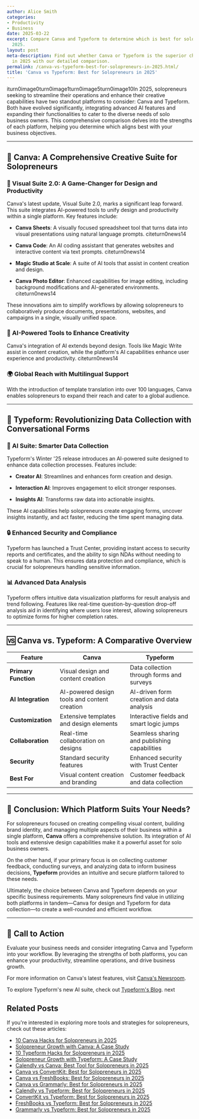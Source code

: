 ```yaml
---
author: Alice Smith
categories:
- Productivity
- Business
date: 2025-03-22
excerpt: Compare Canva and Typeform to determine which is best for solopreneurs in
  2025.
layout: post
meta-description: Find out whether Canva or Typeform is the superior choice for solopreneurs
  in 2025 with our detailed comparison.
permalink: /canva-vs-typeform-best-for-solopreneurs-in-2025.html/
title: 'Canva vs Typeform: Best for Solopreneurs in 2025'
---
```


iturn0image0turn0image1turn0image5turn0image10In 2025, solopreneurs seeking to streamline their operations and enhance their creative capabilities have two standout platforms to consider: Canva and Typeform. Both have evolved significantly, integrating advanced AI features and expanding their functionalities to cater to the diverse needs of solo business owners. This comprehensive comparison delves into the strengths of each platform, helping you determine which aligns best with your business objectives.

---

## 🎨 Canva: A Comprehensive Creative Suite for Solopreneurs

### 🚀 Visual Suite 2.0: A Game-Changer for Design and Productivity

Canva's latest update, Visual Suite 2.0, marks a significant leap forward. This suite integrates AI-powered tools to unify design and productivity within a single platform. Key features include:

- **Canva Sheets**: A visually focused spreadsheet tool that turns data into visual presentations using natural language prompts. citeturn0news14

- **Canva Code**: An AI coding assistant that generates websites and interactive content via text prompts. citeturn0news14

- **Magic Studio at Scale**: A suite of AI tools that assist in content creation and design. 

- **Canva Photo Editor**: Enhanced capabilities for image editing, including background modifications and AI-generated environments. citeturn0news14

These innovations aim to simplify workflows by allowing solopreneurs to collaboratively produce documents, presentations, websites, and campaigns in a single, visually unified space.

### 🧠 AI-Powered Tools to Enhance Creativity

Canva's integration of AI extends beyond design. Tools like Magic Write assist in content creation, while the platform's AI capabilities enhance user experience and productivity. citeturn0news14

### 🌍 Global Reach with Multilingual Support

With the introduction of template translation into over 100 languages, Canva enables solopreneurs to expand their reach and cater to a global audience. 

---

## 📝 Typeform: Revolutionizing Data Collection with Conversational Forms

### 🤖 AI Suite: Smarter Data Collection

Typeform's Winter '25 release introduces an AI-powered suite designed to enhance data collection processes. Features include:

- **Creator AI**: Streamlines and enhances form creation and design. 

- **Interaction AI**: Improves engagement to elicit stronger responses. 

- **Insights AI**: Transforms raw data into actionable insights. 

These AI capabilities help solopreneurs create engaging forms, uncover insights instantly, and act faster, reducing the time spent managing data.

### 🔒 Enhanced Security and Compliance

Typeform has launched a Trust Center, providing instant access to security reports and certificates, and the ability to sign NDAs without needing to speak to a human. This ensures data protection and compliance, which is crucial for solopreneurs handling sensitive information. 

### 📊 Advanced Data Analysis

Typeform offers intuitive data visualization platforms for result analysis and trend following. Features like real-time question-by-question drop-off analysis aid in identifying where users lose interest, allowing solopreneurs to optimize forms for higher completion rates. 

---

## 🆚 Canva vs. Typeform: A Comparative Overview

| Feature                 | Canva                                      | Typeform                                  |
|-------------------------|--------------------------------------------|-------------------------------------------|
| **Primary Function**    | Visual design and content creation         | Data collection through forms and surveys |
| **AI Integration**      | AI-powered design tools and content creation | AI-driven form creation and data analysis |
| **Customization**       | Extensive templates and design elements    | Interactive fields and smart logic jumps |
| **Collaboration**       | Real-time collaboration on designs         | Seamless sharing and publishing capabilities |
| **Security**            | Standard security features                 | Enhanced security with Trust Center       |
| **Best For**            | Visual content creation and branding       | Customer feedback and data collection     |

---

## 🏁 Conclusion: Which Platform Suits Your Needs?

For solopreneurs focused on creating compelling visual content, building brand identity, and managing multiple aspects of their business within a single platform, **Canva** offers a comprehensive solution. Its integration of AI tools and extensive design capabilities make it a powerful asset for solo business owners.

On the other hand, if your primary focus is on collecting customer feedback, conducting surveys, and analyzing data to inform business decisions, **Typeform** provides an intuitive and secure platform tailored to these needs.

Ultimately, the choice between Canva and Typeform depends on your specific business requirements. Many solopreneurs find value in utilizing both platforms in tandem—Canva for design and Typeform for data collection—to create a well-rounded and efficient workflow.

---

## 📌 Call to Action

Evaluate your business needs and consider integrating Canva and Typeform into your workflow. By leveraging the strengths of both platforms, you can enhance your productivity, streamline operations, and drive business growth.

For more information on Canva's latest features, visit [Canva's Newsroom](https://www.canva.com/newsroom/news/whats-new-april/).

To explore Typeform's new AI suite, check out [Typeform's Blog](https://www.typeform.com/blog/typeform-launches-ai-suite). next

## Related Posts
If you're interested in exploring more tools and strategies for solopreneurs, check out these articles:
- [10 Canva Hacks for Solopreneurs in 2025](/10-canva-hacks-for-solopreneurs-in-2025.html/)
- [Solopreneur Growth with Canva: A Case Study](/solopreneur-growth-with-canva-a-case-study.html/)
- [10 Typeform Hacks for Solopreneurs in 2025](/10-typeform-hacks-for-solopreneurs-in-2025.html/)
- [Solopreneur Growth with Typeform: A Case Study](/solopreneur-growth-with-typeform-a-case-study.html/)
- [Calendly vs Canva: Best Tool for Solopreneurs in 2025](/calendly-vs-canva-best-tool-for-solopreneurs-in-2025.html/)
- [Canva vs ConvertKit: Best for Solopreneurs in 2025](/canva-vs-convertkit-best-for-solopreneurs-in-2025.html/)
- [Canva vs FreshBooks: Best for Solopreneurs in 2025](/canva-vs-freshbooks-best-for-solopreneurs-in-2025.html/)
- [Canva vs Grammarly: Best for Solopreneurs in 2025](/canva-vs-grammarly-best-for-solopreneurs-in-2025.html/)
- [Calendly vs Typeform: Best for Solopreneurs in 2025](/calendly-vs-typeform-best-for-solopreneurs-in-2025.html/)
- [ConvertKit vs Typeform: Best for Solopreneurs in 2025](/convertkit-vs-typeform-best-for-solopreneurs-in-2025.html/)
- [FreshBooks vs Typeform: Best for Solopreneurs in 2025](/freshbooks-vs-typeform-best-for-solopreneurs-in-2025.html/)
- [Grammarly vs Typeform: Best for Solopreneurs in 2025](/grammarly-vs-typeform-best-for-solopreneurs-in-2025.html/)
